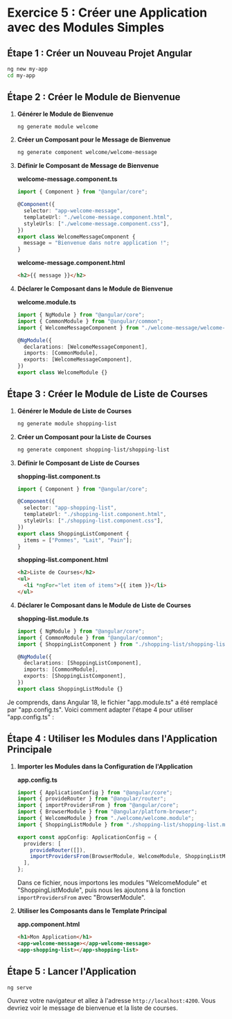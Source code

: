 # Exercice 5 : Créer une Application avec des Modules Simples

## Étape 1 : Créer un Nouveau Projet Angular

```bash
ng new my-app
cd my-app
```

## Étape 2 : Créer le Module de Bienvenue

1. **Générer le Module de Bienvenue**

   ```bash
   ng generate module welcome
   ```

2. **Créer un Composant pour le Message de Bienvenue**

   ```bash
   ng generate component welcome/welcome-message
   ```

3. **Définir le Composant de Message de Bienvenue**

   **welcome-message.component.ts**

   ```typescript
   import { Component } from "@angular/core";

   @Component({
     selector: "app-welcome-message",
     templateUrl: "./welcome-message.component.html",
     styleUrls: ["./welcome-message.component.css"],
   })
   export class WelcomeMessageComponent {
     message = "Bienvenue dans notre application !";
   }
   ```

   **welcome-message.component.html**

   ```html
   <h2>{{ message }}</h2>
   ```

4. **Déclarer le Composant dans le Module de Bienvenue**

   **welcome.module.ts**

   ```typescript
   import { NgModule } from "@angular/core";
   import { CommonModule } from "@angular/common";
   import { WelcomeMessageComponent } from "./welcome-message/welcome-message.component";

   @NgModule({
     declarations: [WelcomeMessageComponent],
     imports: [CommonModule],
     exports: [WelcomeMessageComponent],
   })
   export class WelcomeModule {}
   ```

## Étape 3 : Créer le Module de Liste de Courses

1. **Générer le Module de Liste de Courses**

   ```bash
   ng generate module shopping-list
   ```

2. **Créer un Composant pour la Liste de Courses**

   ```bash
   ng generate component shopping-list/shopping-list
   ```

3. **Définir le Composant de Liste de Courses**

   **shopping-list.component.ts**

   ```typescript
   import { Component } from "@angular/core";

   @Component({
     selector: "app-shopping-list",
     templateUrl: "./shopping-list.component.html",
     styleUrls: ["./shopping-list.component.css"],
   })
   export class ShoppingListComponent {
     items = ["Pommes", "Lait", "Pain"];
   }
   ```

   **shopping-list.component.html**

   ```html
   <h2>Liste de Courses</h2>
   <ul>
     <li *ngFor="let item of items">{{ item }}</li>
   </ul>
   ```

4. **Déclarer le Composant dans le Module de Liste de Courses**

   **shopping-list.module.ts**

   ```typescript
   import { NgModule } from "@angular/core";
   import { CommonModule } from "@angular/common";
   import { ShoppingListComponent } from "./shopping-list/shopping-list.component";

   @NgModule({
     declarations: [ShoppingListComponent],
     imports: [CommonModule],
     exports: [ShoppingListComponent],
   })
   export class ShoppingListModule {}
   ```

Je comprends, dans Angular 18, le fichier "app.module.ts" a été remplacé par "app.config.ts". Voici comment adapter l'étape 4 pour utiliser "app.config.ts" :

## Étape 4 : Utiliser les Modules dans l'Application Principale

1. **Importer les Modules dans la Configuration de l'Application**

   **app.config.ts**

   ```typescript
   import { ApplicationConfig } from "@angular/core";
   import { provideRouter } from "@angular/router";
   import { importProvidersFrom } from "@angular/core";
   import { BrowserModule } from "@angular/platform-browser";
   import { WelcomeModule } from "./welcome/welcome.module";
   import { ShoppingListModule } from "./shopping-list/shopping-list.module";

   export const appConfig: ApplicationConfig = {
     providers: [
       provideRouter([]),
       importProvidersFrom(BrowserModule, WelcomeModule, ShoppingListModule),
     ],
   };
   ```

   Dans ce fichier, nous importons les modules "WelcomeModule" et "ShoppingListModule", puis nous les ajoutons à la fonction `importProvidersFrom` avec "BrowserModule".

2. **Utiliser les Composants dans le Template Principal**

   **app.component.html**

   ```html
   <h1>Mon Application</h1>
   <app-welcome-message></app-welcome-message>
   <app-shopping-list></app-shopping-list>
   ```

## Étape 5 : Lancer l'Application

```bash
ng serve
```

Ouvrez votre navigateur et allez à l'adresse `http://localhost:4200`. Vous devriez voir le message de bienvenue et la liste de courses.
